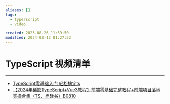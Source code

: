 ```yaml
---
aliases: []
tags:
  - typerscript
  - video

created: 2023-08-26 11:59:50
modified: 2024-03-12 01:27:52
---
```

# TypeScript 视频清单

---

* [TypeScript零基础入门 轻松搞定ts](https://www.bilibili.com/video/BV1Q841197av)
* [【2024年稀缺TypeScript+Vue3教程】前端零基础完整教程+前端项目落地实操合集（TS、尚硅谷）B0810](https://www.bilibili.com/video/BV13j421U7DK)